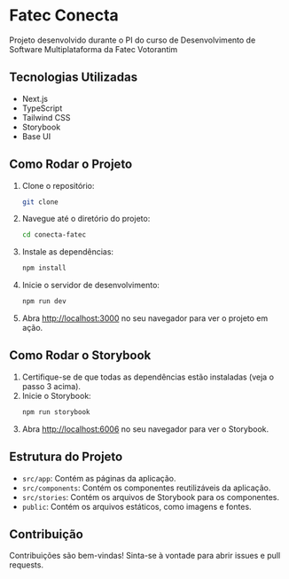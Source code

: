 # Fatec Conecta

Projeto desenvolvido durante o PI do curso de Desenvolvimento de Software Multiplataforma da Fatec Votorantim

## Tecnologias Utilizadas
- Next.js
- TypeScript
- Tailwind CSS
- Storybook
- Base UI

## Como Rodar o Projeto
1. Clone o repositório:
   ```bash
   git clone
   ```
2. Navegue até o diretório do projeto:
    ```bash
    cd conecta-fatec
    ```
3. Instale as dependências:
    ```bash
    npm install
    ```
4. Inicie o servidor de desenvolvimento:
    ```bash
    npm run dev
    ```
5. Abra [http://localhost:3000](http://localhost:3000) no seu navegador para ver o projeto em ação.

## Como Rodar o Storybook

1. Certifique-se de que todas as dependências estão instaladas (veja o passo 3 acima).
2. Inicie o Storybook:
    ```bash
    npm run storybook
    ```
3. Abra [http://localhost:6006](http://localhost:6006) no seu navegador para ver o Storybook.

## Estrutura do Projeto
- `src/app`: Contém as páginas da aplicação.
- `src/components`: Contém os componentes reutilizáveis da aplicação.
- `src/stories`: Contém os arquivos de Storybook para os componentes.
- `public`: Contém os arquivos estáticos, como imagens e fontes.

## Contribuição
Contribuições são bem-vindas! Sinta-se à vontade para abrir issues e pull requests.
